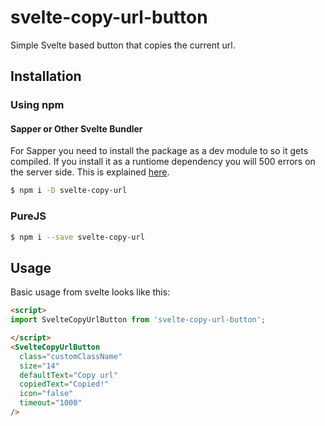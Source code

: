 # svelte-copy-url-button

Simple Svelte based button that copies the current url. 

## Installation

### Using npm

#### Sapper or Other Svelte Bundler

For Sapper you need to install the package as a dev module to so it gets compiled.  If you install it as a runtiome dependency you will 500 errors on the server side.  This is explained [here](https://github.com/sveltejs/sapper-template#using-external-components).

```bash
$ npm i -D svelte-copy-url
```

### PureJS

```bash
$ npm i --save svelte-copy-url
```


## Usage
Basic usage from svelte looks like this:

```html
<script>
import SvelteCopyUrlButton from 'svelte-copy-url-button';

</script>
<SvelteCopyUrlButton
  class="customClassName"
  size="14"
  defaultText="Copy url"
  copiedText="Copied!"
  icon="false"
  timeout="1000"
/>

```
